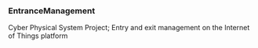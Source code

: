 ### EntranceManagement


Cyber Physical System Project; Entry and exit management on the Internet of Things platform

